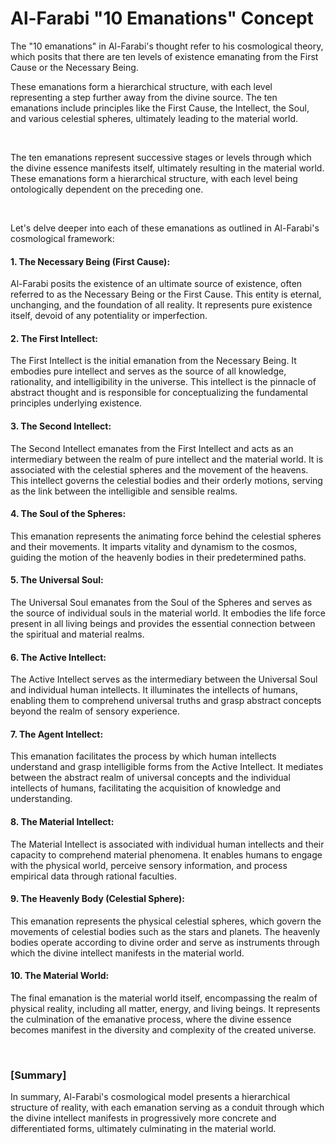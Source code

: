 # Al-Farabi "10 Emanations" Concept

The "10 emanations" in Al-Farabi's thought refer to his cosmological theory, which posits that there are ten levels of existence emanating from the First Cause or the Necessary Being.

These emanations form a hierarchical structure, with each level representing a step further away from the divine source. The ten emanations include principles like the First Cause, the Intellect, the Soul, and various celestial spheres, ultimately leading to the material world.

<br>

The ten emanations represent successive stages or levels through which the divine essence manifests itself, ultimately resulting in the material world. These emanations form a hierarchical structure, with each level being ontologically dependent on the preceding one.

<br>

Let's delve deeper into each of these emanations as outlined in Al-Farabi's cosmological framework:

#### 1. The Necessary Being (First Cause):

Al-Farabi posits the existence of an ultimate source of existence, often referred to as the Necessary Being or the First Cause. This entity is eternal, unchanging, and the foundation of all reality. It represents pure existence itself, devoid of any potentiality or imperfection.

#### 2. The First Intellect:

The First Intellect is the initial emanation from the Necessary Being. It embodies pure intellect and serves as the source of all knowledge, rationality, and intelligibility in the universe. This intellect is the pinnacle of abstract thought and is responsible for conceptualizing the fundamental principles underlying existence.

#### 3. The Second Intellect:

The Second Intellect emanates from the First Intellect and acts as an intermediary between the realm of pure intellect and the material world. It is associated with the celestial spheres and the movement of the heavens. This intellect governs the celestial bodies and their orderly motions, serving as the link between the intelligible and sensible realms.

#### 4. The Soul of the Spheres:

This emanation represents the animating force behind the celestial spheres and their movements. It imparts vitality and dynamism to the cosmos, guiding the motion of the heavenly bodies in their predetermined paths.

#### 5. The Universal Soul:

The Universal Soul emanates from the Soul of the Spheres and serves as the source of individual souls in the material world. It embodies the life force present in all living beings and provides the essential connection between the spiritual and material realms.

#### 6. The Active Intellect:

The Active Intellect serves as the intermediary between the Universal Soul and individual human intellects. It illuminates the intellects of humans, enabling them to comprehend universal truths and grasp abstract concepts beyond the realm of sensory experience.

#### 7. The Agent Intellect:

This emanation facilitates the process by which human intellects understand and grasp intelligible forms from the Active Intellect. It mediates between the abstract realm of universal concepts and the individual intellects of humans, facilitating the acquisition of knowledge and understanding.

#### 8. The Material Intellect:

The Material Intellect is associated with individual human intellects and their capacity to comprehend material phenomena. It enables humans to engage with the physical world, perceive sensory information, and process empirical data through rational faculties.

#### 9. The Heavenly Body (Celestial Sphere):

This emanation represents the physical celestial spheres, which govern the movements of celestial bodies such as the stars and planets. The heavenly bodies operate according to divine order and serve as instruments through which the divine intellect manifests in the material world.

#### 10. The Material World:

The final emanation is the material world itself, encompassing the realm of physical reality, including all matter, energy, and living beings. It represents the culmination of the emanative process, where the divine essence becomes manifest in the diversity and complexity of the created universe.

<br>

### [Summary]

In summary, Al-Farabi's cosmological model presents a hierarchical structure of reality, with each emanation serving as a conduit through which the divine intellect manifests in progressively more concrete and differentiated forms, ultimately culminating in the material world.
